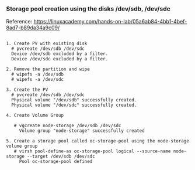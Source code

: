 

### Storage  pool creation using the disks /dev/sdb, /dev/sdc

Reference: https://linuxacademy.com/hands-on-lab/05a6ab84-4bb1-4bef-8ad7-b89da34a9c09/

```

1. Create PV with existing disk
  # pvcreate /dev/sdb /dev/sdc
  Device /dev/sdb excluded by a filter.
  Device /dev/sdc excluded by a filter.
  
2. Remove the partition and wipe
  # wipefs -a /dev/sdb
  # wipefs -a /dev/sdc
  
3. Create the PV
  # pvcreate /dev/sdb /dev/sdc
  Physical volume "/dev/sdb" successfully created.
  Physical volume "/dev/sdc" successfully created.
  
4. Create Volume Group

   # vgcreate node-storage /dev/sdb /dev/sdc
     Volume group "node-storage" successfully created
   
5. Create a storage pool called oc-storage-pool using the node-storage volume group
   # virsh pool-define-as oc-storage-pool logical --source-name node-storage --target /dev/sdb /dev/sdc
     Pool oc-storage-pool defined
```
